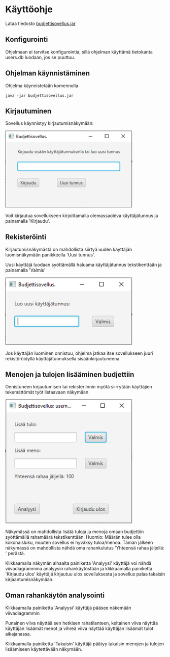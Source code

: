 # Käyttöohje

Lataa tiedosto [budjettisovellus.jar](https://github.com/mluukkai/OtmTodoApp/releases/tag/0.1)

## Konfigurointi

Ohjelmaan ei tarvitse konfigurointia, sillä ohjelman käyttämä tietokanta users.db luodaan, jos se puuttuu.

## Ohjelman käynnistäminen

Ohjelma käynnistetään komennolla 

```
java -jar budjettisovellus.jar
```

## Kirjautuminen

Sovellus käynnistyy kirjautumisnäkymään:

<img src="https://github.com/jjkolari/ot-harjoitustyo/blob/master/dokumentointi/nakymat/login.png" width="400">

Voit kirjautua sovellukseen kirjoittamalla olemassaoleva käyttäjätunnus ja painamalla 'Kirjaudu'.

## Rekisteröinti

Kirjautumisnäkymästä on mahdollista siirtyä uuden käyttäjän luomisnäkymään panikkeella 'Uusi tunnus'.

Uusi käyttäjä luodaan syöttämällä haluama käyttäjätunnus tekstikenttään ja painamalla 'Valmis'

<img src="https://github.com/jjkolari/ot-harjoitustyo/blob/master/dokumentointi/nakymat/register.png" width="400">

Jos käyttäjän luominen onnistuu, ohjelma jatkaa itse sovellukseen juuri rekistöröidyllä käyttäjätunnuksella sisäänkirjautuneena.

## Menojen ja tulojen lisääminen budjettiin

Onnistuneen kirjautumisen tai rekisterlinnin myötä siirrytään käyttäjien tekemättömät työt listaavaan näkymään

<img src="https://github.com/jjkolari/ot-harjoitustyo/blob/master/dokumentointi/nakymat/application.png" width="400">

Näkymässä on mahdollista lisätä tuloja ja menoja omaan budjettiin syöttämällä rahamäärä tekstikenttään. Huomio: Määrän tulee 
olla kokonaisluku, muuten sovellus ei hyväksy tuloa/menoa. Tämän jälkeen näkymässä on mahdollista nähdä oma rahankulutus 
'Yhteensä rahaa jäljellä: ' perästä.

Klikkaamalla näkymän alhaalta painiketta 'Analyysi' käyttäjä voi nähdä viivadiagrammina analyysin rahankäytöstään ja klikkaamalla
painiketta
'Kirjaudu ulos' käyttäjä kirjautuu ulos sovelluksesta ja sovellus palaa takaisin kirjaantumisnäkymään.


## Oman rahankäytön analysointi

Klikkaamalla painiketta 'Analyysi' käyttäjä pääsee näkemään viivadiagrammin

Punainen viiva näyttää sen hetkisen rahatilanteen, 
keltainen viiva näyttää käyttäjän lisäämät menot ja vihreä viiva näyttää käyttäjän lisäämät tulot aikajanassa.

Klikkaamalla painiketta 'Takaisin' käyttäjä päätyy takaisin menojen ja tulojen lisäämiseen käytettävään näkymään.
